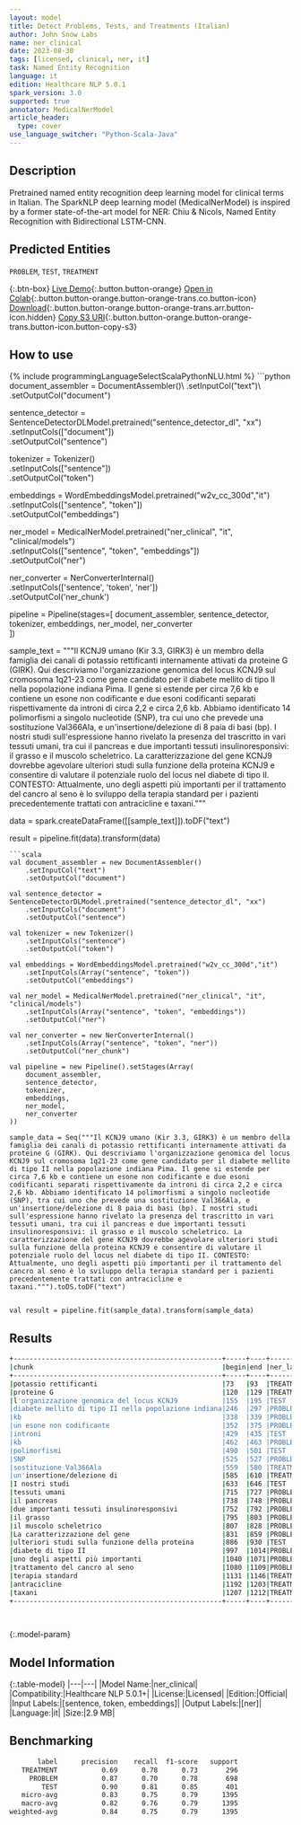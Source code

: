 ```yaml
---
layout: model
title: Detect Problems, Tests, and Treatments (Italian)
author: John Snow Labs
name: ner_clinical
date: 2023-08-30
tags: [licensed, clinical, ner, it]
task: Named Entity Recognition
language: it
edition: Healthcare NLP 5.0.1
spark_version: 3.0
supported: true
annotator: MedicalNerModel
article_header:
  type: cover
use_language_switcher: "Python-Scala-Java"
---
```


## Description

Pretrained named entity recognition deep learning model for clinical terms in Italian. The SparkNLP deep learning model (MedicalNerModel) is inspired by a former state-of-the-art model for NER: Chiu & Nicols, Named Entity Recognition with Bidirectional LSTM-CNN.

## Predicted Entities

`PROBLEM`, `TEST`, `TREATMENT`

{:.btn-box}
[Live Demo](https://demo.johnsnowlabs.com/healthcare/NER_CLINICAL_MULTI/){:.button.button-orange}
[Open in Colab](https://github.com/JohnSnowLabs/spark-nlp-workshop/blob/master/tutorials/streamlit_notebooks/healthcare/NER_CLINICAL_MULTI.ipynb){:.button.button-orange.button-orange-trans.co.button-icon}
[Download](https://s3.amazonaws.com/auxdata.johnsnowlabs.com/clinical/models/ner_clinical_it_5.0.1_3.0_1693369013548.zip){:.button.button-orange.button-orange-trans.arr.button-icon.hidden}
[Copy S3 URI](s3://auxdata.johnsnowlabs.com/clinical/models/ner_clinical_it_5.0.1_3.0_1693369013548.zip){:.button.button-orange.button-orange-trans.button-icon.button-copy-s3}

## How to use



<div class="tabs-box" markdown="1">
{% include programmingLanguageSelectScalaPythonNLU.html %}
```python
document_assembler = DocumentAssembler()\
    .setInputCol("text")\
    .setOutputCol("document")

sentence_detector = SentenceDetectorDLModel.pretrained("sentence_detector_dl", "xx")\
    .setInputCols(["document"])\
    .setOutputCol("sentence")

tokenizer = Tokenizer()\
    .setInputCols(["sentence"])\
    .setOutputCol("token")

embeddings = WordEmbeddingsModel.pretrained("w2v_cc_300d","it") \
    .setInputCols(["sentence", "token"]) \
    .setOutputCol("embeddings")

ner_model = MedicalNerModel.pretrained("ner_clinical", "it", "clinical/models")\
    .setInputCols(["sentence", "token", "embeddings"])\
    .setOutputCol("ner")

ner_converter = NerConverterInternal()\
    .setInputCols(['sentence', 'token', 'ner'])\
    .setOutputCol('ner_chunk')

pipeline = Pipeline(stages=[
    document_assembler, 
    sentence_detector,
    tokenizer,
    embeddings,
    ner_model,
    ner_converter   
    ])

sample_text = """Il KCNJ9 umano (Kir 3.3, GIRK3) è un membro della famiglia dei canali di potassio rettificanti internamente attivati da proteine G (GIRK). Qui descriviamo l'organizzazione genomica del locus KCNJ9 sul cromosoma 1q21-23 come gene candidato per il diabete mellito di tipo II nella popolazione indiana Pima. Il gene si estende per circa 7,6 kb e contiene un esone non codificante e due esoni codificanti separati rispettivamente da introni di circa 2,2 e circa 2,6 kb. Abbiamo identificato 14 polimorfismi a singolo nucleotide (SNP), tra cui uno che prevede una sostituzione Val366Ala, e un'insertione/delezione di 8 paia di basi (bp). I nostri studi sull'espressione hanno rivelato la presenza del trascritto in vari tessuti umani, tra cui il pancreas e due importanti tessuti insulinoresponsivi: il grasso e il muscolo scheletrico. La caratterizzazione del gene KCNJ9 dovrebbe agevolare ulteriori studi sulla funzione della proteina KCNJ9 e consentire di valutare il potenziale ruolo del locus nel diabete di tipo II. CONTESTO: Attualmente, uno degli aspetti più importanti per il trattamento del cancro al seno è lo sviluppo della terapia standard per i pazienti precedentemente trattati con antracicline e taxani."""


data = spark.createDataFrame([[sample_text]]).toDF("text")

result = pipeline.fit(data).transform(data)
```
```scala
val document_assembler = new DocumentAssembler()
    .setInputCol("text")
    .setOutputCol("document")

val sentence_detector = SentenceDetectorDLModel.pretrained("sentence_detector_dl", "xx")
    .setInputCols("document")
    .setOutputCol("sentence")

val tokenizer = new Tokenizer()
    .setInputCols("sentence")
    .setOutputCol("token")

val embeddings = WordEmbeddingsModel.pretrained("w2v_cc_300d","it")
    .setInputCols(Array("sentence", "token"))
    .setOutputCol("embeddings")

val ner_model = MedicalNerModel.pretrained("ner_clinical", "it", "clinical/models")
    .setInputCols(Array("sentence", "token", "embeddings"))
    .setOutputCol("ner")

val ner_converter = new NerConverterInternal()
    .setInputCols(Array("sentence", "token", "ner"))
    .setOutputCol("ner_chunk")

val pipeline = new Pipeline().setStages(Array(
    document_assembler, 
    sentence_detector,
    tokenizer,
    embeddings,
    ner_model,
    ner_converter   
))

sample_data = Seq("""Il KCNJ9 umano (Kir 3.3, GIRK3) è un membro della famiglia dei canali di potassio rettificanti internamente attivati da proteine G (GIRK). Qui descriviamo l'organizzazione genomica del locus KCNJ9 sul cromosoma 1q21-23 come gene candidato per il diabete mellito di tipo II nella popolazione indiana Pima. Il gene si estende per circa 7,6 kb e contiene un esone non codificante e due esoni codificanti separati rispettivamente da introni di circa 2,2 e circa 2,6 kb. Abbiamo identificato 14 polimorfismi a singolo nucleotide (SNP), tra cui uno che prevede una sostituzione Val366Ala, e un'insertione/delezione di 8 paia di basi (bp). I nostri studi sull'espressione hanno rivelato la presenza del trascritto in vari tessuti umani, tra cui il pancreas e due importanti tessuti insulinoresponsivi: il grasso e il muscolo scheletrico. La caratterizzazione del gene KCNJ9 dovrebbe agevolare ulteriori studi sulla funzione della proteina KCNJ9 e consentire di valutare il potenziale ruolo del locus nel diabete di tipo II. CONTESTO: Attualmente, uno degli aspetti più importanti per il trattamento del cancro al seno è lo sviluppo della terapia standard per i pazienti precedentemente trattati con antracicline e taxani.""").toDS.toDF("text")


val result = pipeline.fit(sample_data).transform(sample_data)
```
</div>

## Results

```bash
+----------------------------------------------------+-----+----+---------+
|chunk                                               |begin|end |ner_label|
+----------------------------------------------------+-----+----+---------+
|potassio rettificanti                               |73   |93  |TREATMENT|
|proteine G                                          |120  |129 |TREATMENT|
|l'organizzazione genomica del locus KCNJ9           |155  |195 |TEST     |
|diabete mellito di tipo II nella popolazione indiana|246  |297 |PROBLEM  |
|kb                                                  |338  |339 |PROBLEM  |
|un esone non codificante                            |352  |375 |PROBLEM  |
|introni                                             |429  |435 |TEST     |
|kb                                                  |462  |463 |PROBLEM  |
|polimorfismi                                        |490  |501 |TEST     |
|SNP                                                 |525  |527 |PROBLEM  |
|sostituzione Val366Ala                              |559  |580 |TREATMENT|
|un'insertione/delezione di                          |585  |610 |TREATMENT|
|I nostri studi                                      |633  |646 |TEST     |
|tessuti umani                                       |715  |727 |PROBLEM  |
|il pancreas                                         |738  |748 |PROBLEM  |
|due importanti tessuti insulinoresponsivi           |752  |792 |PROBLEM  |
|il grasso                                           |795  |803 |PROBLEM  |
|il muscolo scheletrico                              |807  |828 |PROBLEM  |
|La caratterizzazione del gene                       |831  |859 |PROBLEM  |
|ulteriori studi sulla funzione della proteina       |886  |930 |TEST     |
|diabete di tipo II                                  |997  |1014|PROBLEM  |
|uno degli aspetti più importanti                    |1040 |1071|PROBLEM  |
|trattamento del cancro al seno                      |1080 |1109|PROBLEM  |
|terapia standard                                    |1131 |1146|TREATMENT|
|antracicline                                        |1192 |1203|TREATMENT|
|taxani                                              |1207 |1212|TREATMENT|
+----------------------------------------------------+-----+----+---------+

​
```

{:.model-param}
## Model Information

{:.table-model}
|---|---|
|Model Name:|ner_clinical|
|Compatibility:|Healthcare NLP 5.0.1+|
|License:|Licensed|
|Edition:|Official|
|Input Labels:|[sentence, token, embeddings]|
|Output Labels:|[ner]|
|Language:|it|
|Size:|2.9 MB|

## Benchmarking

```bash
       label      precision    recall  f1-score   support
   TREATMENT           0.69      0.78      0.73       296
     PROBLEM           0.87      0.70      0.78       698
        TEST           0.90      0.81      0.85       401
   micro-avg           0.83      0.75      0.79      1395
   macro-avg           0.82      0.76      0.79      1395
weighted-avg           0.84      0.75      0.79      1395
```